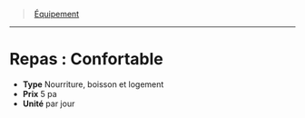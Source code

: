 ﻿---
!EquipmentItem
Type: Nourriture, boisson et logement
Price: 5 pa
Unity: par jour
Id: equipment_hd.md#repas--confortable
ParentLink: equipment_hd.md#Équipement
Name: 'Repas : Confortable'
ParentName: Équipement
NameLevel: 1
Attributes:
  Name: 'Repas : Confortable'
  Markdown: >+
    # <!--Name-->Repas : Confortable<!--/Name-->


    - **Type** <!--Type-->Nourriture, boisson et logement<!--/Type-->

    - **Prix** <!--Price-->5 pa<!--/Price-->

    - **Unité** <!--Unity-->par jour<!--/Unity-->

  Type: Nourriture, boisson et logement
  Price: 5 pa
  Unity: par jour
AttributesDictionary: >+
  Name: 'Repas : Confortable'

  Markdown: >+

    # <!--Name-->Repas : Confortable<!--/Name-->





    - **Type** <!--Type-->Nourriture, boisson et logement<!--/Type-->



    - **Prix** <!--Price-->5 pa<!--/Price-->



    - **Unité** <!--Unity-->par jour<!--/Unity-->



  Type: Nourriture, boisson et logement

  Price: 5 pa

  Unity: par jour

---
> [Équipement](hd_equipment.md)

---

# Repas : Confortable

- **Type** Nourriture, boisson et logement
- **Prix** 5 pa
- **Unité** par jour

